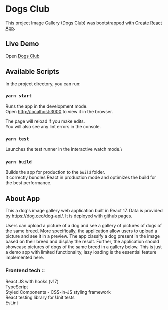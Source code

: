 # Dogs Club
This project Image Gallery (Dogs Club) was bootstrapped with [Create React App](https://github.com/facebook/create-react-app).

## Live Demo
Open [Dogs Club](https://madhurisandbhor.github.io/dogs-club/)

## Available Scripts

In the project directory, you can run:

### `yarn start`

Runs the app in the development mode.\
Open [http://localhost:3000](http://localhost:3000) to view it in the browser.

The page will reload if you make edits.\
You will also see any lint errors in the console.

### `yarn test`

Launches the test runner in the interactive watch mode.\

### `yarn build`

Builds the app for production to the `build` folder.\
It correctly bundles React in production mode and optimizes the build for the best performance.

## About App
This a dog's image gallery web application built in React 17. Data is provided by https://dog.ceo/dog-api/.
It is deployed with github pages. 

Users can upload a picture of a dog and see a gallery of pictures of dogs of the same breed. More specifically, the application allow users to upload a picture and see it in a preview. The app
classify a dog present in the image based on their breed and display the result. Further, the
application should showcase pictures of dogs of the same breed in a gallery below. This is just a demo app with limited functionality, lazy loading is the essential feature implemented here.

###  Frontend tech ::

React JS with hooks (v17)\
TypeScript\
Styled Components - CSS-in-JS styling framework\
React testing library for Unit tests\
EsLint